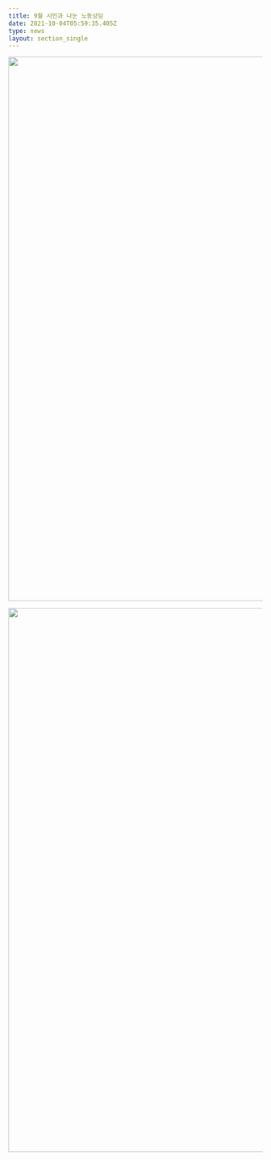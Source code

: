 ```yaml
---
title: 9월 시민과 나눈 노동상담
date: 2021-10-04T05:59:35.405Z
type: news
layout: section_single
---
```

<p><img src="https://drive.tiny.cloud/1/engl1s97gj9hrxpoa7eh7z5f05ozxfm1box3nxkh4j7a43ei/03f309a1-8fb9-4038-ae87-669ae9ef7d8c" alt="" width="1920" height="1080" /></p>
<p><img src="https://drive.tiny.cloud/1/engl1s97gj9hrxpoa7eh7z5f05ozxfm1box3nxkh4j7a43ei/3a6b99e3-3f8c-4217-8f9b-a7426f9eab16" alt="" width="1920" height="1080" /></p>
